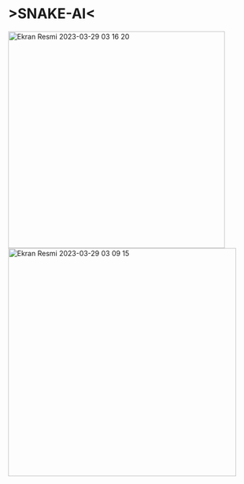 # >SNAKE-AI<



<img width="440" alt="Ekran Resmi 2023-03-29 03 16 20" src="https://user-images.githubusercontent.com/80509562/228395972-cf31ee2e-b76e-4ef2-ae43-d6e6e3f484b4.png">


<img width="463" alt="Ekran Resmi 2023-03-29 03 09 15" src="https://user-images.githubusercontent.com/80509562/228395985-0ea7f275-72e5-402c-bc52-a27681c5b24f.png">


